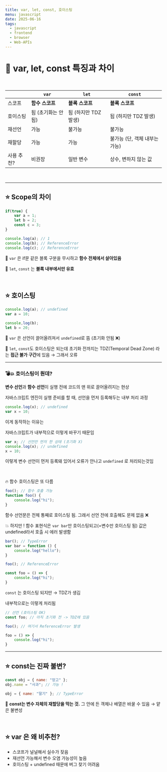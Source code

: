 ```yaml
---
title: var, let, const, 호이스팅
menu: javascript
date: 2025-06-16
tags:
  - javascript
  - frontend
  - browser
  - Web-APIs
---
```



# 🧠 var, let, const 특징과 차이
<br>

|  | `var` | `let` | `const` |
| --- | --- | --- | --- |
| 스코프 | **함수 스코프** | **블록 스코프** | **블록 스코프** |
| 호이스팅 | 됨 (초기화는 안 됨) | 됨 (하지만 TDZ 발생) | 됨 (하지만 TDZ 발생) |
| 재선언 | 가능  | 불가능  | 불가능  |
| 재할당 | 가능 | 가능 | 불가능 (단, 객체 내부는 가능) |
| 사용 추천? | 비권장 | 일반 변수 | 상수, 변하지 않는 값 |

<br>

---

## ⭐ Scope의 차이

```jsx
if(true) {
	var a = 1;
	let b = 2;
	const c = 3;
}

console.log(a); // 1
console.log(b); // ReferenceError
console.log(c); // ReferenceError
```

📍 `var` 은 if문 같은 블록 구분을 무시하고 **함수 전체에서 살아있음**

📍 `let`, `const` 는 **블록 내부에서만 유효**

<br>


## ⭐ 호이스팅

```jsx
console.log(a); // undefined
var a = 10;

console,log(b);
let b = 20;
```

📍 `var` 은 선언이 끌어올려져서 `undefined`로 뜸 (초기화 안됨 ❌)

📍 `let`, `const`도 호이스팅은 되는데 초기화 전까지는 TDZ(Temporal Dead Zone) 라는 **접근 불가 구간**에 있음 → 그래서 오류

---

### 💣💥 호이스팅이 뭔데?

**변수 선언**과 **함수 선언**이 실행 전에 코드의 맨 위로 끌어올려지는 현상

자바스크립트 엔진이 실행 준비를 할 때, 선언을 먼저 등록해두는 내부 처리 과정

```jsx
console.log(x); // undefined
var x = 10;
```

이게 동작하는 이유는

자바스크립트가 내부적으로 이렇게 바꾸기 때문임

```jsx
var x; // 선언만 먼저 한 상태 (초기화 X)
console.log(x); // undefined
x = 10;
```

이렇게 변수 선언이 먼저 등록돼 있어서 오류가 안나고 `undefined` 로 처리되는것임

<br>

🔥 함수 호이스팅은 또 다름

```jsx
foo(); // 함수 호출 가능
function foo() {
	console.log("hi");
}
```

함수 선언문은 전체 통째로 호이스팅 됨. 그래서 선언 전에 호출해도 문제 없음 ❌

💥 하지만 ! 함수 표현식은 `var bar`만 호이스팅되고(=변수만 호이스팅 됨) 값은 undefined라서 호출 시 에러 발생함

```jsx
bar(); // TypeError
var bar = function () {
	console.log("hello");
}
```

```jsx
foo(); // ReferenceError

const foo = () => {
	console.log("hi");
}
```

`const` 는 호이스팅 되지만 → TDZ가 생김

내부적으로는 이렇게 처리됨

```jsx
// 선언 (호이스팅 OK)
const foo; // 아직 초기화 전 -> TDZ에 있음

foo(); // 여기서 ReferenceError 발생

foo = () => {
	console.log("hi");
}
```

---



## ⭐ const는 진짜 불변?

```jsx
const obj = { name: "망고" };
obj.name = "사과"; // 가능 !

obj = { name: "딸기" }; // TypeError
```

📍 **const는 변수 자체의 재할당을 막는 것.** 그 안에 든 객체나 배열은 바꿀 수 있음 → 얕은 불변성

<br>

## ⭐ var 은 왜 비추천?

- 스코프가 널널해서 실수가 잦음
- 재선언 가능해서 변수 오염 가능성이 높음
- 호이스팅 + undefined 때문에 버그 찾기 어려움
